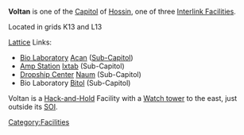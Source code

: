**Voltan** is one of the [Capitol](../locations/Capitol.md) of
[Hossin](../locations/Hossin.md), one of three [Interlink
Facilities](../terminology/Interlink.md).

Located in grids K13 and L13

[Lattice](../terminology/Lattice.md) Links:

- [Bio Laboratory](../locations/Bio_Laboratory.md) [Acan](Acan.md)
  ([Sub-Capitol](../locations/Sub-Capitol.md))
- [Amp Station](../locations/Amp_Station.md) [Ixtab](Ixtab.md)
  (Sub-Capitol)
- [Dropship Center](../locations/Dropship_Center.md)
  [Naum](Naum.md) (Sub-Capitol)
- Bio Laboratory [Bitol](Bitol.md) (Sub-Capitol)

Voltan is a [Hack-and-Hold](../terminology/Hack-and-Hold.md) Facility with a
[Watch tower](../locations/Watch_tower.md) to the east, just outside its
[SOI](../locations/Sphere_of_Influence.md).

[Category:Facilities](Category:Facilities.md)
